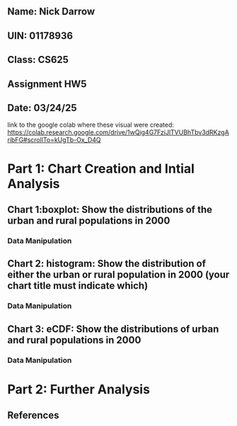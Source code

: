 ## Name: Nick Darrow
## UIN: 01178936
## Class: CS625
## Assignment HW5
## Date: 03/24/25

link to the google colab where these visual were created: https://colab.research.google.com/drive/1wQig4G7FziJlTVUBhTbv3dRKzgAribFG#scrollTo=kUgTb-Ox_D4Q 

# Part 1: Chart Creation and Intial Analysis

## Chart 1:boxplot: Show the distributions of the urban and rural populations in 2000

### Data Manipulation

## Chart 2: histogram: Show the distribution of either the urban or rural population in 2000 (your chart title must indicate which)

### Data Manipulation

## Chart 3: eCDF: Show the distributions of urban and rural populations in 2000

### Data Manipulation

# Part 2: Further Analysis

## References
